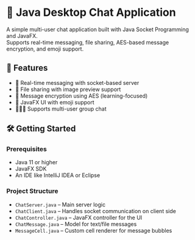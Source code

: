 # 💬 Java Desktop Chat Application

A simple multi-user chat application built with Java Socket Programming and JavaFX.  
Supports real-time messaging, file sharing, AES-based message encryption, and emoji support.

## 🚀 Features

- 📡 Real-time messaging with socket-based server
- 📁 File sharing with image preview support
- 🔐 Message encryption using AES (learning-focused)
- 🎨 JavaFX UI with emoji support
- 🧑‍🤝‍🧑 Supports multi-user group chat

## 🛠️ Getting Started

### Prerequisites

- Java 11 or higher
- JavaFX SDK
- An IDE like IntelliJ IDEA or Eclipse

### Project Structure

- `ChatServer.java` – Main server logic
- `ChatClient.java` – Handles socket communication on client side
- `ChatController.java` – JavaFX controller for the UI
- `ChatMessage.java` – Model for text/file messages
- `MessageCell.java` – Custom cell renderer for message bubbles
  
